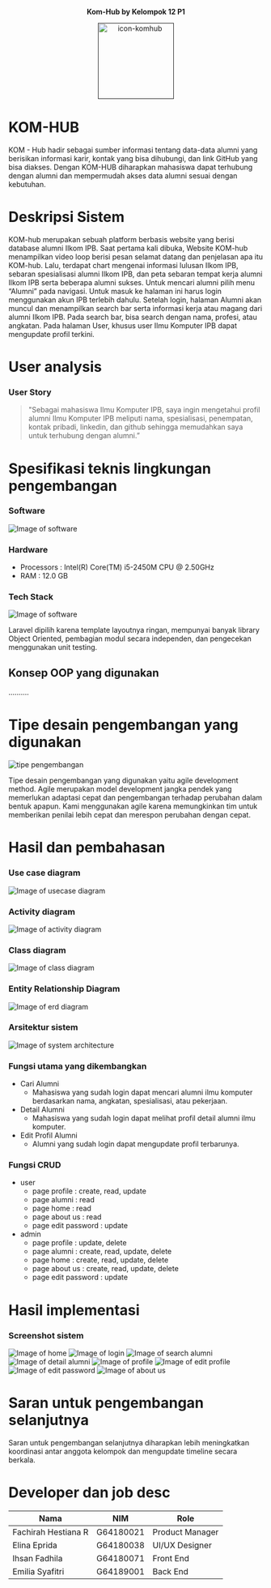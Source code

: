 <p align="center"><b> Kom-Hub by Kelompok 12 P1 </b></p>
<p align="center"><a href="" target="_blank"><img src="https://i.ibb.co/1T4xSGp/icon-komhub.png" alt="icon-komhub" border="0" width="150"></a></p>

# KOM-HUB
KOM - Hub hadir sebagai sumber informasi tentang data-data alumni yang berisikan informasi karir, kontak yang bisa dihubungi, dan link GitHub yang bisa diakses. Dengan KOM-HUB diharapkan mahasiswa dapat terhubung dengan alumni dan mempermudah akses data alumni sesuai dengan kebutuhan.

# Deskripsi Sistem
KOM-hub merupakan sebuah platform berbasis website yang berisi database alumni Ilkom IPB. Saat pertama kali dibuka, Website KOM-hub menampilkan video loop berisi pesan selamat datang dan penjelasan apa itu KOM-hub. Lalu, terdapat chart mengenai informasi lulusan Ilkom IPB, sebaran spesialisasi alumni Ilkom IPB, dan peta sebaran tempat kerja alumni Ilkom IPB serta beberapa alumni sukses.
Untuk mencari alumni pilih menu “Alumni” pada navigasi. Untuk masuk ke halaman ini harus login menggunakan akun IPB terlebih dahulu. Setelah login, halaman Alumni akan muncul dan menampilkan search bar serta informasi kerja atau magang dari alumni Ilkom IPB. Pada search bar, bisa search dengan nama, profesi, atau angkatan. Pada halaman User, khusus user Ilmu Komputer IPB dapat mengupdate profil terkini.

# User analysis
### User Story
> "Sebagai mahasiswa Ilmu Komputer IPB, saya ingin mengetahui profil alumni Ilmu Komputer IPB meliputi nama, spesialisasi, penempatan, kontak pribadi, linkedin, dan github sehingga memudahkan saya untuk terhubung dengan alumni.”


# Spesifikasi teknis lingkungan pengembangan
### Software
![Image of software](https://i.ibb.co/KGnMWgv/software.jpg)
### Hardware
- Processors    : Intel(R) Core(TM) i5-2450M CPU @ 2.50GHz
- RAM           : 12.0 GB
### Tech Stack
![Image of software](https://i.ibb.co/VqgP6QR/laravel-2.png)
<p> Laravel dipilih karena template layoutnya ringan, mempunyai banyak library Object Oriented, pembagian modul secara independen, dan pengecekan menggunakan unit testing. </p>

## Konsep OOP yang digunakan
..........

# Tipe desain pengembangan yang digunakan
![tipe pengembangan](https://i.ibb.co/fdvPgcS/agile.png)
<p> Tipe desain pengembangan yang digunakan yaitu agile development method. Agile merupakan model development jangka pendek yang memerlukan adaptasi cepat dan pengembangan terhadap perubahan dalam bentuk apapun. Kami menggunakan agile karena memungkinkan tim untuk memberikan penilai lebih cepat dan merespon perubahan dengan cepat. </p>

# Hasil dan pembahasan
### Use case diagram
![Image of usecase diagram]()
### Activity diagram
![Image of activity diagram]()
### Class diagram
![Image of class diagram]()
### Entity Relationship Diagram
![Image of erd diagram]()
### Arsitektur sistem
![Image of system architecture](https://i.ibb.co/3FxRpjd/arsitektur.jpg)
### Fungsi utama yang dikembangkan
- Cari Alumni
    - Mahasiswa yang sudah login dapat mencari alumni ilmu komputer berdasarkan nama, angkatan, spesialisasi, atau pekerjaan.
- Detail Alumni
    - Mahasiswa yang sudah login dapat melihat profil detail alumni ilmu komputer.
- Edit Profil Alumni
    - Alumni yang sudah login dapat mengupdate profil terbarunya.
### Fungsi CRUD
- user
    - page profile : create, read, update
    - page alumni : read
    - page home : read
    - page about us : read
    - page edit password : update
 - admin
    - page profile : update, delete
    - page alumni : create, read, update, delete
    - page home : create, read, update, delete
    - page about us : create, read, update, delete
    - page edit password : update

# Hasil implementasi
### Screenshot sistem
![Image of home]()
![Image of login]()
![Image of search alumni]()
![Image of detail alumni]()
![Image of profile]()
![Image of edit profile]()
![Image of edit password]()
![Image of about us]()

# Saran untuk pengembangan selanjutnya
Saran untuk pengembangan selanjutnya diharapkan lebih meningkatkan koordinasi antar anggota kelompok dan mengupdate timeline secara berkala.


# Developer dan job desc

| Nama                  | NIM        | Role             |
| -------------         | -----------| -------------    |
| Fachirah Hestiana R   | G64180021  | Product Manager  |
| Elina Eprida          | G64180038  | UI/UX Designer   |
| Ihsan Fadhila         | G64180071  | Front End        |
| Emilia Syafitri       | G64189001  | Back End         |
